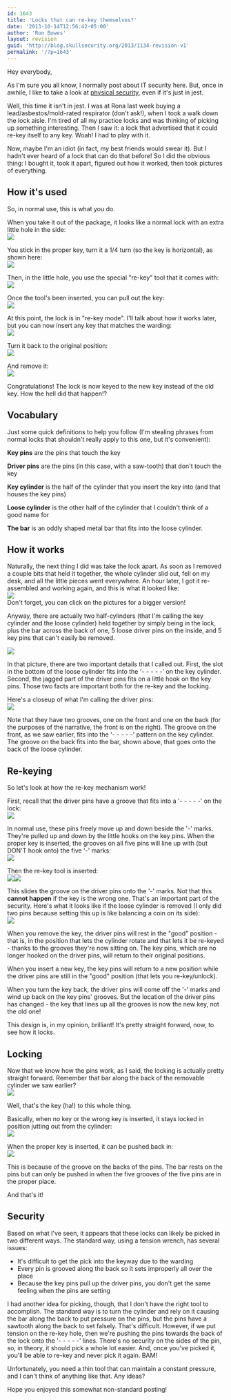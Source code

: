 ```yaml
---
id: 1643
title: 'Locks that can re-key themselves?'
date: '2013-10-14T12:56:42-05:00'
author: 'Ron Bowes'
layout: revision
guid: 'http://blog.skullsecurity.org/2013/1134-revision-v1'
permalink: '/?p=1643'
---
```


Hey everybody,

As I'm sure you all know, I normally post about IT security here. But, once in awhile, I like to take a look at [physical security](http://www.skullsecurity.org/blog/2009/two-locks-one-bike), even if it's just in jest.

Well, this time it isn't in jest. I was at Rona last week buying a lead/asbestos/mold-rated respirator (don't ask!), when I took a walk down the lock aisle. I'm tired of all my practice locks and was thinking of picking up something interesting. Then I saw it: a lock that advertised that it could re-key itself to any key. Woah! I had to play with it.

Now, maybe I'm an idiot (in fact, my best friends would swear it). But I hadn't ever heard of a lock that can do that before! So I did the obvious thing: I bought it, took it apart, figured out how it worked, then took pictures of everything.

## How it's used

So, in normal use, this is what you do.

When you take it out of the package, it looks like a normal lock with an extra little hole in the side:  
[![](/blogdata/rekey_1_small.jpg)](/blogdata/rekey_1.jpg)

You stick in the proper key, turn it a 1/4 turn (so the key is horizontal), as shown here:  
[![](/blogdata/rekey_2_small.jpg)](/blogdata/rekey_2.jpg)

Then, in the little hole, you use the special "re-key" tool that it comes with:  
[![](/blogdata/rekey_3_small.jpg)](/blogdata/rekey_3.jpg)

Once the tool's been inserted, you can pull out the key:  
[![](/blogdata/rekey_4_small.jpg)](/blogdata/rekey_4.jpg)

At this point, the lock is in "re-key mode". I'll talk about how it works later, but you can now insert any key that matches the warding:  
[![](/blogdata/rekey_5_small.jpg)](/blogdata/rekey_5.jpg)

Turn it back to the original position:  
[![](/blogdata/rekey_6_small.jpg)](/blogdata/rekey_6.jpg)

And remove it:  
[![](/blogdata/rekey_7_small.jpg)](/blogdata/rekey_7.jpg)

Congratulations! The lock is now keyed to the new key instead of the old key. How the hell did that happen!?

## Vocabulary

Just some quick definitions to help you follow (I'm stealing phrases from normal locks that shouldn't really apply to this one, but it's convenient):

**Key pins** are the pins that touch the key

**Driver pins** are the pins (in this case, with a saw-tooth) that don't touch the key

**Key cylinder** is the half of the cylinder that you insert the key into (and that houses the key pins)

**Loose cylinder** is the other half of the cylinder that I couldn't think of a good name for

**The bar** is an oddly shaped metal bar that fits into the loose cylinder.

## How it works

Naturally, the next thing I did was take the lock apart. As soon as I removed a couple bits that held it together, the whole cylinder slid out, fell on my desk, and all the little pieces went everywhere. An hour later, I got it re-assembled and working again, and this is what it looked like:  
[![](/blogdata/rekey_8_small.jpg)](/blogdata/rekey_8.jpg)  
Don't forget, you can click on the pictures for a bigger version!

Anyway, there are actually two half-cylinders (that I'm calling the key cylinder and the loose cylinder) held together by simply being in the lock, plus the bar across the back of one, 5 loose driver pins on the inside, and 5 key pins that can't easily be removed.

[![](/blogdata/rekey_9_small.jpg)](/blogdata/rekey_9.jpg)

In that picture, there are two important details that I called out. First, the slot in the bottom of the loose cylinder fits into the '- - - - -' on the key cylinder. Second, the jagged part of the driver pins fits on a little hook on the key pins. Those two facts are important both for the re-key and the locking.

Here's a closeup of what I'm calling the driver pins:  
[![](/blogdata/rekey_10_small.jpg)](/blogdata/rekey_10.jpg)

Note that they have two grooves, one on the front and one on the back (for the purposes of the narrative, the front is on the right). The groove on the front, as we saw earlier, fits into the '- - - - -' pattern on the key cylinder. The groove on the back fits into the bar, shown above, that goes onto the back of the loose cylinder.

## Re-keying

So let's look at how the re-key mechanism work!

First, recall that the driver pins have a groove that fits into a '- - - - -' on the lock:  
[![](/blogdata/rekey_11_small.jpg)](/blogdata/rekey_11.jpg)

In normal use, these pins freely move up and down beside the '-' marks. They're pulled up and down by the little hooks on the key pins. When the proper key is inserted, the grooves on all five pins will line up with (but DON'T hook onto) the five '-' marks:  
[![](/blogdata/rekey_16_small.jpg)](/blogdata/rekey_16.jpg)

Then the re-key tool is inserted:  
[![](/blogdata/rekey_13_small.jpg)](/blogdata/rekey_13.jpg)[![](/blogdata/rekey_12_small.jpg)](/blogdata/rekey_12.jpg)

This slides the groove on the driver pins onto the '-' marks. Not that this **cannot happen** if the key is the wrong one. That's an important part of the security. Here's what it looks like if the loose cylinder is removed (I only did two pins because setting this up is like balancing a coin on its side):  
[![](/blogdata/rekey_17_small.jpg)](/blogdata/rekey_17.jpg)

When you remove the key, the driver pins will rest in the "good" position - that is, in the position that lets the cylinder rotate and that lets it be re-keyed - thanks to the grooves they're now sitting on. The key pins, which are no longer hooked on the driver pins, will return to their original positions.

When you insert a new key, the key pins will return to a new position while the driver pins are still in the "good" position (that lets you re-key/unlock).

When you turn the key back, the driver pins will come off the '-' marks and wind up back on the key pins' grooves. But the location of the driver pins has changed - the key that lines up all the grooves is now the new key, not the old one!

This design is, in my opinion, brilliant! It's pretty straight forward, now, to see how it locks.

## Locking

Now that we know how the pins work, as I said, the locking is actually pretty straight forward. Remember that bar along the back of the removable cylinder we saw earlier?  
[![](/blogdata/rekey_10_small.jpg)](/blogdata/rekey_10.jpg)

Well, that's the key (ha!) to this whole thing.

Basically, when no key or the wrong key is inserted, it stays locked in position jutting out from the cylinder:  
[![](/blogdata/rekey_14_small.jpg)](/blogdata/rekey_14.jpg)

When the proper key is inserted, it can be pushed back in:  
[![](/blogdata/rekey_15_small.jpg)](/blogdata/rekey_15.jpg)

This is because of the groove on the backs of the pins. The bar rests on the pins but can only be pushed in when the five grooves of the five pins are in the proper place.

And that's it!

## Security

Based on what I've seen, it appears that these locks can likely be picked in two different ways. The standard way, using a tension wrench, has several issues:

- It's difficult to get the pick into the keyway due to the warding
- Every pin is grooved along the back so it sets improperly all over the place
- Because the key pins pull up the driver pins, you don't get the same feeling when the pins are setting

I had another idea for picking, though, that I don't have the right tool to accomplish. The standard way is to turn the cylinder and rely on it causing the bar along the back to put pressure on the pins, but the pins have a sawtooth along the back to set falsely. That's difficult. However, if we put tension on the re-key hole, then we're pushing the pins towards the back of the lock onto the '- - - - -' lines. There's no security on the sides of the pin, so, in theory, it should pick a whole lot easier. And, once you've picked it, you'll be able to re-key and never pick it again. BAM!

Unfortunately, you need a thin tool that can maintain a constant pressure, and I can't think of anything like that. Any ideas?

Hope you enjoyed this somewhat non-standard posting!